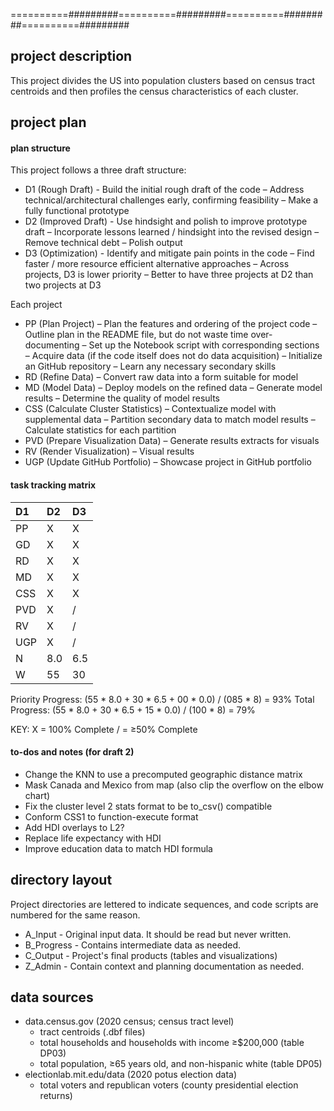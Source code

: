 
==========#########==========#########==========#########==========#########

## project description

This project divides the US into population clusters based on census tract
centroids and then profiles the census characteristics of each cluster.

## project plan

#### plan structure

This project follows a three draft structure:
+ D1 (Rough Draft) - Build the initial rough draft of the code
  – Address technical/architectural challenges early, confirming feasibility
  – Make a fully functional prototype
+ D2 (Improved Draft) - Use hindsight and polish to improve prototype draft
  – Incorporate lessons learned / hindsight into the revised design
  – Remove technical debt
  – Polish output
+ D3 (Optimization) - Identify and mitigate pain points in the code
  – Find faster / more resource efficient alternative approaches
  – Across projects, D3 is lower priority
    – Better to have three projects at D2 than two projects at D3

Each project
+ PP  (Plan Project) – Plan the features and ordering of the project code
  – Outline plan in the README file, but do not waste time over-documenting
  – Set up the Notebook script with corresponding sections
  – Acquire data (if the code itself does not do data acquisition)
  – Initialize an GitHub repository
  – Learn any necessary secondary skills
+ RD  (Refine Data) – Convert raw data into a form suitable for model
+ MD  (Model Data) – Deploy models on the refined data
  – Generate model results
  – Determine the quality of model results
+ CSS (Calculate Cluster Statistics) – Contextualize model with supplemental data
  – Partition secondary data to match model results
  – Calculate statistics for each partition
+ PVD (Prepare Visualization Data) – Generate results extracts for visuals
+ RV  (Render Visualization) – Visual results
+ UGP (Update GitHub Portfolio) –  Showcase project in GitHub portfolio

#### task tracking matrix

   | D1| D2| D3|
   |:- |:- |:- |
PP | X | X |   |
GD | X | X |   |
RD | X | X |   |
MD | X | X |   |
CSS| X | X |   |
PVD| X | / |   |
RV | X | / |   |
UGP| X | / |   |
N  |8.0|6.5|0.0|
W  | 55| 30| 15|

Priority Progress: (55 * 8.0 + 30 * 6.5 + 00 * 0.0) / (085 * 8) = 93%
   Total Progress: (55 * 8.0 + 30 * 6.5 + 15 * 0.0) / (100 * 8) = 79%

KEY:
X = 100% Complete
/ = ≥50% Complete


#### to-dos and notes (for draft 2)
+ Change the KNN to use a precomputed geographic distance matrix
+ Mask Canada and Mexico from map (also clip the overflow on the elbow chart)
+ Fix the cluster level 2 stats format to be to_csv() compatible
+ Conform CSS1 to function-execute format
+ Add HDI overlays to L2?
+ Replace life expectancy with HDI
+ Improve education data to match HDI formula

## directory layout

Project directories are lettered to indicate sequences, and code scripts are
numbered for the same reason.
+ A_Input - Original input data.  It should be read but never written.
+ B_Progress - Contains intermediate data as needed.
+ C_Output - Project's final products (tables and visualizations)
+ Z_Admin - Contain context and planning documentation as needed.

## data sources
+ data.census.gov (2020 census; census tract level)
    + tract centroids (.dbf files)
    + total households and households with income ≥$200,000 (table DP03)
    + total population, ≥65 years old, and non-hispanic white (table DP05)
+ electionlab.mit.edu/data (2020 potus election data)
    + total voters and republican voters (county presidential election returns)
